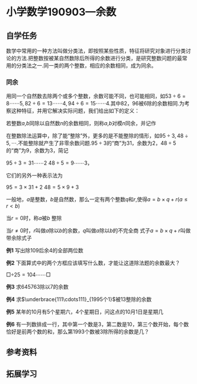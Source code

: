 # 小学数学190903—余数

## 自学任务

数学中常用的一种方法叫做分类法，即按照某些性质，特征将研究对象进行分类讨论的方法.把整数按被某自然数除后所得的余数进行分类，是研究整数问题的最常用的分类法之一.同一类的两个整数，相应的余数相同，成为同余。

### 同余



用同一个自然数去除两个或多个整数，余数可能不同，也可能相同，如$53\div6=8\cdots\cdots5,82\div6=13\cdots\cdots4,94\div6=15\cdots\cdots4.$其中82，96被6除的余数相同.为考察这种特征，并用它解决实际问题，我们给出如下的定义：

若整数$a$,$b$同除以自然数$n$的余数相同，则称$a$,$b$对模$n$同余，并记作 

在整数除法运算中，除了能“整除”外，更多的是不能整除的情形，如$95\div3,48\div5,\cdots.$不能整除就产生了非零余数问题.$95\div3$的“商”为31，余数为2，$48\div5$的“商”为9，余数为3，简记

$95\div3=31\cdots\cdots2$			$48\div5=9\cdots\cdots3$，

它们的另外一种表示法为

$95=3\times31+2$			$48=5\times9+3$

一般地，$a$是整数，$b$是自然数，那么一定有两个整数$q$和$r$,使得$a=b\times q+r(a\leq r<b)$

当$r=0$时，称$a$被$b$ 整除

当$r\neq0$时，$r$叫做$a$除以$b$的余数，$q$叫做$a$除以$b$的不完全商
式子$a=b\times q+r$叫做带余除式子

**例1** 写出除109后余4的全部两位数



**例2** 下面算式中的两个方框应该填写什么数，才能让这道除法题的余数最大？

$\Box\div25=104\cdots\cdots\Box$




**例3** 求645763除以7的余数





**例4** 求$\underbrace{111\cdots111}_{1995个1}$被13整除的余数




**例5** 某年的10月有5个星期六，4个星期日，问这点的10月1日是星期几





**例6** 有一列数排成一行，其中第一个数是3，第二数是10，第三个数开始，每个数恰好是前两个数的和，那么第1993个数被3除所得的余数是几？







## 参考资料



## 拓展学习